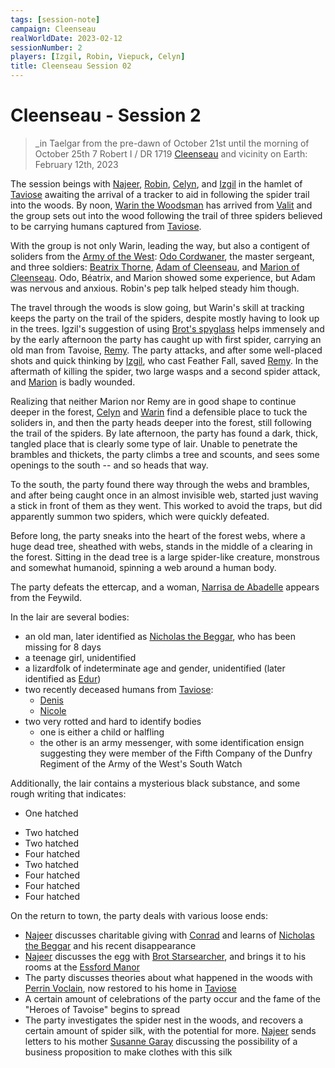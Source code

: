 ```yaml
---
tags: [session-note]
campaign: Cleenseau
realWorldDate: 2023-02-12
sessionNumber: 2
players: [Izgil, Robin, Viepuck, Celyn]
title: Cleenseau Session 02
---
```

# Cleenseau - Session 2
>_in Taelgar from the pre-dawn of October 21st until the morning of October 25th
>7 Robert I / DR 1719
>[Cleenseau](<../../../gazetteer/greater-sembara/sembara/barony-of-aveil/cleenseau-region/cleenseau/cleenseau.md>) and vicinity
>on Earth: February 12th, 2023

The session beings with [Najeer](<../../../people/pcs/cleenseau/viepuck.md>), [Robin](<../../../people/pcs/cleenseau/robin-of-abenfyrd.md>), [Celyn](<../../../people/pcs/cleenseau/celyn.md>), and [Izgil](<../../../people/pcs/cleenseau/izgil-moonseeker.md>) in the hamlet of [Taviose](<../../../gazetteer/greater-sembara/sembara/barony-of-aveil/cleenseau-region/taviose.md>) awaiting the arrival of a tracker to aid in following the spider trail into the woods. By noon, [Warin the Woodsman](<../../../people/sembarans/warin-the-woodsman.md>) has arrived from [Valit](<../../../gazetteer/greater-sembara/sembara/barony-of-aveil/cleenseau-region/valit.md>) and the group sets out into the wood following the trail of three spiders believed to be carrying humans captured from [Taviose](<../../../gazetteer/greater-sembara/sembara/barony-of-aveil/cleenseau-region/taviose.md>).

With the group is not only Warin, leading the way, but also a contigent of soliders from the [Army of the West](<../../../groups/sembaran-army/army-of-the-west.md>): [Odo Cordwaner](<../../../people/sembarans/odo-cordwaner.md>), the master sergeant, and three soldiers: [Beatrix Thorne](<../../../people/sembarans/beatrix-thorne.md>), [Adam of Cleenseau](<../../../people/sembarans/adam-of-cleenseau.md>), and [Marion of Cleenseau](<../../../people/sembarans/marion-of-cleenseau.md>). Odo, Béatrix, and Marion showed some experience, but Adam was nervous and anxious. Robin's pep talk helped steady him though.

The travel through the woods is slow going, but Warin's skill at tracking keeps the party on the trail of the spiders, despite mostly having to look up in the trees. Igzil's suggestion of using [Brot's spyglass](<../treasure/brot-s-telescope-small.md>) helps immensely and by the early afternoon the party has caught up with first spider, carrying an old man from Tavoise, [Remy](<../../../people/sembarans/remy-darrow.md>). The party attacks, and after some well-placed shots and quick thinking by [Izgil](<../../../people/pcs/cleenseau/izgil-moonseeker.md>), who cast Feather Fall, saved [Remy](<../../../people/sembarans/remy-darrow.md>). In the aftermath of killing the spider, two large wasps and a second spider attack, and [Marion](<../../../people/sembarans/marion-of-cleenseau.md>) is badly wounded.

Realizing that neither Marion nor Remy are in good shape to continue deeper in the forest, [Celyn](<../../../people/pcs/cleenseau/celyn.md>) and [Warin](<../../../people/sembarans/warin-the-woodsman.md>) find a defensible place to tuck the soliders in, and then the party heads deeper into the forest, still following the trail of the spiders. By late afternoon, the party has found a dark, thick, tangled place that is clearly some type of lair. Unable to penetrate the brambles and thickets, the party climbs a tree and scounts, and sees some openings to the south -- and so heads that way.

To the south, the party found there way through the webs and brambles, and after being caught once in an almost invisible web, started just waving a stick in front of them as they went. This worked to avoid the traps, but did apparently summon two spiders, which were quickly defeated. 

Before long, the party sneaks into the heart of the forest webs, where a huge dead tree, sheathed with webs, stands in the middle of a clearing in the forest. Sitting in the dead tree is a large spider-like creature, monstrous and somewhat humanoid, spinning a web around a human body.

The party defeats the ettercap, and a woman, [Narrisa de Abadelle](<../../../people/maseauns/narrisa-de-abadelle.md>) appears from the Feywild. 

In the lair are several bodies:
* an old man, later identified as [Nicholas the Beggar](<../../../people/sembarans/nicholas-the-beggar.md>), who has been missing for 8 days
* a teenage girl, unidentified
* a lizardfolk of indeterminate age and gender, unidentified (later identified as [Edur](<../../../people/lizardfolk/edur.md>))
* two recently deceased humans from [Taviose](<../../../gazetteer/greater-sembara/sembara/barony-of-aveil/cleenseau-region/taviose.md>):
	* [Denis](<../../../people/sembarans/denis-moss.md>)
	* [Nicole](<../../../people/sembarans/nicole-darrow.md>)
* two very rotted and hard to identify bodies
	* one is either a child or halfling
	* the other is an army messenger, with some identification ensign suggesting they were member of the Fifth Company of the Dunfry Regiment of the Army of the West's South Watch

Additionally, the lair contains a mysterious black substance, and some rough writing that indicates:
* One hatched
- Two hatched
- Two hatched
- Four hatched
- Two hatched 
- Four hatched
- Four hatched
- Four hatched

On the return to town, the party deals with various loose ends:
* [Najeer](<../../../people/pcs/cleenseau/viepuck.md>) discusses charitable giving with [Conrad](<../../../people/sembarans/conrad.md>) and learns of [Nicholas the Beggar](<../../../people/sembarans/nicholas-the-beggar.md>) and his recent disappearance
* [Najeer](<../../../people/pcs/cleenseau/viepuck.md>) discusses the egg with [Brot Starsearcher](<../../../people/dwarves/brot-starsearcher.md>), and brings it to his rooms at the [Essford Manor](<../../../gazetteer/greater-sembara/sembara/barony-of-aveil/cleenseau-region/cleenseau/essford-manor.md>)
* The party discusses theories about what happened in the woods with [Perrin Voclain](<../../../people/sembarans/perrin-voclain.md>), now restored to his home in [Taviose](<../../../gazetteer/greater-sembara/sembara/barony-of-aveil/cleenseau-region/taviose.md>)
* A certain amount of celebrations of the party occur and the fame of the "Heroes of Tavoise" begins to spread
* The party investigates the spider nest in the woods, and recovers a certain amount of spider silk, with the potential for more. [Najeer](<../../../people/pcs/cleenseau/viepuck.md>) sends letters to his mother [Susanne Garay](<../../../people/sembarans/susanne-garay.md>) discussing the possibility of a business proposition to make clothes with this silk
